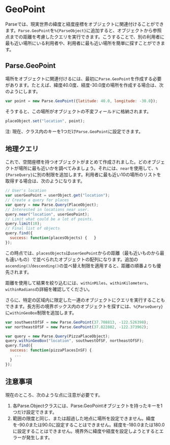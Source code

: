 # GeoPoint

Parseでは、現実世界の緯度と経度座標をオブジェクトに関連付けることができます。`Parse.GeoPoint`を`%{ParseObject}`に追加すると、オブジェクトから参照点までの距離を考慮したクエリを実行できます。こうすることで、別の利用者に最も近い場所にいる利用者や、利用者に最も近い場所を簡単に探すことができます。


## Parse.GeoPoint

場所をオブジェクトに関連付けるには、最初に`Parse.GeoPoint`を作成する必要があります。たとえば、緯度40.0度、経度-30.0度の場所を作成する場合は、次のようにします。

```js
var point = new Parse.GeoPoint({latitude: 40.0, longitude: -30.0});
```

そうすると、この場所がオブジェクトの不変フィールドに格納されます。

```js
placeObject.set("location", point);
```

注: 現在、クラス内のキーを1つだけ`Parse.GeoPoint`に設定できます。


## 地理クエリ

これで、空間座標を持つオブジェクトがまとめて作成されました。どのオブジェクトが場所に最も近いかを調べてみましょう。それには、`near`を使用して、`%{ParseQuery}`に別の制限を追加します。利用者に最も近い10の場所のリストを取得する場合は、次のようになります。

```js
// User's location
var userGeoPoint = userObject.get("location");
// Create a query for places
var query = new Parse.Query(PlaceObject);
// Interested in locations near user.
query.near("location", userGeoPoint);
// Limit what could be a lot of points.
query.limit(10);
// Final list of objects
query.find({
  success: function(placesObjects) {   }
});
```

この時点では、`placesObjects`は`userGeoPoint`からの距離（最も近いものから最も遠いもの）で並べられたオブジェクトの配列になります。追加の`ascending()`/`descending()`の並べ替え制限を適用すると、距離の順番よりも優先されます。

距離を使用して結果を絞り込むには、`withinMiles`、`withinKilometers`、`withinRadians`の詳細を確認してください。

さらに、特定の区域内に限定した一連のオブジェクトにクエリを実行することもできます。長方形の境界ボックス内のオブジェクトを探すには、`%{ParseQuery}`に`withinGeoBox`制限を追加します。

```js
var southwestOfSF = new Parse.GeoPoint(37.708813, -122.526398);
var northeastOfSF = new Parse.GeoPoint(37.822802, -122.373962);

var query = new Parse.Query(PizzaPlaceObject);
query.withinGeoBox("location", southwestOfSF, northeastOfSF);
query.find({
  success: function(pizzaPlacesInSF) {
    ...
  }
});
```

## 注意事項

現在のところ、次のような点に注意が必要です。

1.  各Parse.Objectクラスには、Parse.GeoPointオブジェクトを持ったキーを1つだけ設定できます。
2.  範囲の限度と同じ、または超過した地点に場所を設定できません。緯度を-90.0または90.0に設定することはできません。経度を-180.0または180.0に設定することはできません。境界外に緯度や経度を設定しようとするとエラーが発生します。
